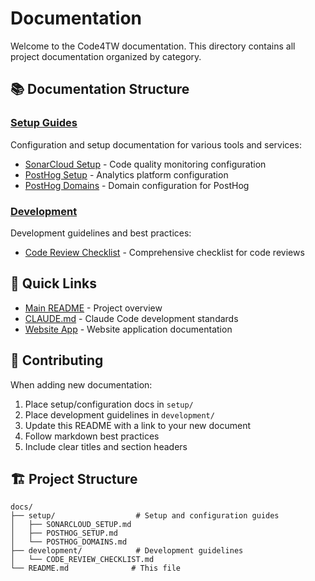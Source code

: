 # Documentation

Welcome to the Code4TW documentation. This directory contains all project documentation organized by category.

## 📚 Documentation Structure

### [Setup Guides](./setup/)
Configuration and setup documentation for various tools and services:
- [SonarCloud Setup](./setup/SONARCLOUD_SETUP.md) - Code quality monitoring configuration
- [PostHog Setup](./setup/POSTHOG_SETUP.md) - Analytics platform configuration
- [PostHog Domains](./setup/POSTHOG_DOMAINS.md) - Domain configuration for PostHog

### [Development](./development/)
Development guidelines and best practices:
- [Code Review Checklist](./development/CODE_REVIEW_CHECKLIST.md) - Comprehensive checklist for code reviews

## 🔗 Quick Links

- [Main README](../README.md) - Project overview
- [CLAUDE.md](../CLAUDE.md) - Claude Code development standards
- [Website App](../apps/website/README.md) - Website application documentation

## 📖 Contributing

When adding new documentation:
1. Place setup/configuration docs in `setup/`
2. Place development guidelines in `development/`
3. Update this README with a link to your new document
4. Follow markdown best practices
5. Include clear titles and section headers

## 🏗️ Project Structure

```
docs/
├── setup/                  # Setup and configuration guides
│   ├── SONARCLOUD_SETUP.md
│   ├── POSTHOG_SETUP.md
│   └── POSTHOG_DOMAINS.md
├── development/            # Development guidelines
│   └── CODE_REVIEW_CHECKLIST.md
└── README.md              # This file
```